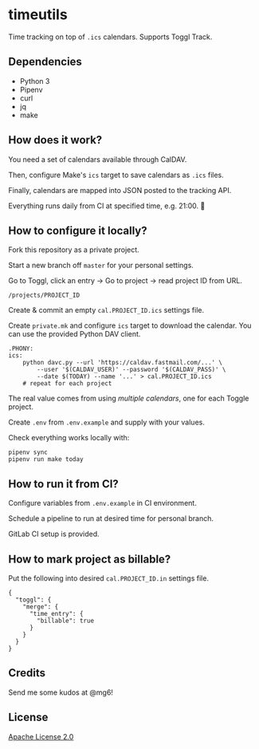 # timeutils

Time tracking on top of `.ics` calendars. Supports Toggl Track.


## Dependencies

- Python 3
- Pipenv
- curl
- jq
- make


## How does it work?

You need a set of calendars available through CalDAV.

Then, configure Make's `ics` target to save calendars as `.ics` files.

Finally, calendars are mapped into JSON posted to the tracking API.

Everything runs daily from CI at specified time, e.g. 21:00. :tada:


## How to configure it locally?

Fork this repository as a private project.

Start a new branch off `master` for your personal settings.

Go to Toggl, click an entry → Go to project → read project ID from URL.

    /projects/PROJECT_ID

Create & commit an empty `cal.PROJECT_ID.ics` settings file.

Create `private.mk` and configure `ics` target to download the calendar.
You can use the provided Python DAV client.

    .PHONY:
    ics:
        python davc.py --url 'https://caldav.fastmail.com/...' \
            --user '$(CALDAV_USER)' --password '$(CALDAV_PASS)' \
            --date $(TODAY) --name '...' > cal.PROJECT_ID.ics
        # repeat for each project

The real value comes from using *multiple calendars*, one for each Toggle project.

Create `.env` from `.env.example` and supply with your values.

Check everything works locally with:

    pipenv sync
    pipenv run make today


## How to run it from CI?

Configure variables from `.env.example` in CI environment.

Schedule a pipeline to run at desired time for personal branch.

GitLab CI setup is provided.


## How to mark project as billable?

Put the following into desired `cal.PROJECT_ID.in` settings file.

    {
      "toggl": {
        "merge": {
          "time_entry": {
            "billable": true
          }
        }
      }
    }


## Credits

Send me some kudos at @mg6!


## License

[Apache License 2.0](LICENSE)
